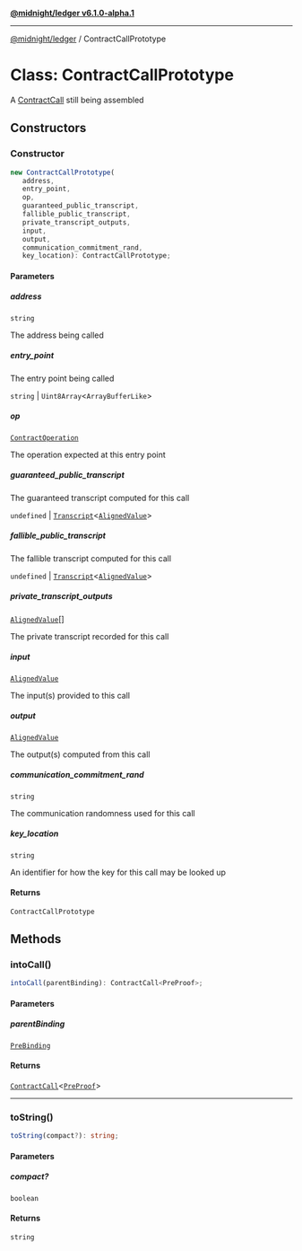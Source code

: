 [**@midnight/ledger v6.1.0-alpha.1**](../README.md)

***

[@midnight/ledger](../globals.md) / ContractCallPrototype

# Class: ContractCallPrototype

A [ContractCall](ContractCall.md) still being assembled

## Constructors

### Constructor

```ts
new ContractCallPrototype(
   address, 
   entry_point, 
   op, 
   guaranteed_public_transcript, 
   fallible_public_transcript, 
   private_transcript_outputs, 
   input, 
   output, 
   communication_commitment_rand, 
   key_location): ContractCallPrototype;
```

#### Parameters

##### address

`string`

The address being called

##### entry\_point

The entry point being called

`string` | `Uint8Array`\<`ArrayBufferLike`\>

##### op

[`ContractOperation`](ContractOperation.md)

The operation expected at this entry point

##### guaranteed\_public\_transcript

The guaranteed transcript computed
for this call

`undefined` | [`Transcript`](../type-aliases/Transcript.md)\<[`AlignedValue`](../type-aliases/AlignedValue.md)\>

##### fallible\_public\_transcript

The fallible transcript computed for
this call

`undefined` | [`Transcript`](../type-aliases/Transcript.md)\<[`AlignedValue`](../type-aliases/AlignedValue.md)\>

##### private\_transcript\_outputs

[`AlignedValue`](../type-aliases/AlignedValue.md)[]

The private transcript recorded for
this call

##### input

[`AlignedValue`](../type-aliases/AlignedValue.md)

The input(s) provided to this call

##### output

[`AlignedValue`](../type-aliases/AlignedValue.md)

The output(s) computed from this call

##### communication\_commitment\_rand

`string`

The communication randomness used
for this call

##### key\_location

`string`

An identifier for how the key for this call may be
looked up

#### Returns

`ContractCallPrototype`

## Methods

### intoCall()

```ts
intoCall(parentBinding): ContractCall<PreProof>;
```

#### Parameters

##### parentBinding

[`PreBinding`](PreBinding.md)

#### Returns

[`ContractCall`](ContractCall.md)\<[`PreProof`](PreProof.md)\>

***

### toString()

```ts
toString(compact?): string;
```

#### Parameters

##### compact?

`boolean`

#### Returns

`string`
